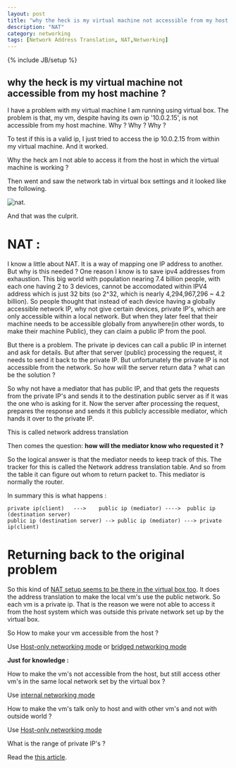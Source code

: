 ```yaml
---
layout: post
title: "why the heck is my virtual machine not accessible from my host machine ?"
description: "NAT"
category: networking
tags: [Network Address Translation, NAT,Networking]
---
```

{% include JB/setup %}

## why the heck is my virtual machine not accessible from my host machine ?

I have a problem with my virtual machine I am running using virtual box. The problem is that, my vm, despite having its own ip
'10.0.2.15', is not accessible from my host machine. Why ? Why ? Why ?

To test if this is a valid ip, I just tried to access the ip 10.0.2.15 from within my virtual machine. And it worked.

Why the heck am I not able to access it from the host in which the virtual machine is working ?

Then went and saw the network tab in virtual box settings and it looked like the following.

![nat](https://cloud.githubusercontent.com/assets/5524260/18813132/e405dec6-82a1-11e6-8694-f5b8836f02eb.png).

And that was the culprit.

# NAT :

I know a little about NAT. It is a way of mapping one IP address to another. But why is this needed ?
One reason I know is to save ipv4 addresses from exhaustion. This big world with population nearing 7.4 billion people,
with each one having 2 to 3 devices, cannot be accomodated within IPV4 address which is just 32 bits (so 2^32, which is nearly 
4,294,967,296 ~ 4.2 billion). So people thought that instead of each device having a globally accessible network IP, why not
give certain devices, private IP's, which are only accessible within a local network. But when they later feel that their
machine needs to be accessible globally from anywhere(in other words, to make their machine Public), they can claim a public IP from the pool.

But there is a problem. The private ip devices can call a public IP in internet and ask for details. But after that 
server (public) processing the request, it needs to send it back to the private IP. But unfortunately the private IP 
is not accessible from the network. So how will the server return data ? what can be the solution ?

So why not have a mediator that has public IP, and that gets the requests from the private IP's and sends it to the 
destination public server as if it was the one who is asking for it. Now the server after processing the request, prepares the 
response and sends it this publicly accessible mediator, which hands it over to the private IP.

This is called network address translation




Then comes the question:  **how will the mediator know who requested it ?**

So the logical answer is that the mediator needs to keep track of this. The tracker for this is called the 
Network address translation table. And so from the table it can figure out whom to return packet to.
This mediator is normally the router.

In summary this is what happens :

```
private ip(client)   --->    public ip (mediator) ---->  public ip (destination server)
public ip (destination server) --> public ip (mediator) ---> private ip(client) 

```


# Returning back to the original problem 

So this kind of [NAT setup seems to be there in the virtual box too](https://www.virtualbox.org/manual/ch06.html#network_nat). It does the address translation to make the local vm's
use the public network. So each vm is a private ip. That is the reason
we were not able to access it from the host system which was outside this private network set up by the virtual box.

So How to make your vm accessible from the host ?

Use [Host-only networking mode](https://www.virtualbox.org/manual/ch06.html#network_hostonly) or [bridged networking mode](https://www.virtualbox.org/manual/ch06.html#network_bridged)


**Just for knowledge :**

How to make the vm's not accessible from the host, but still access other vm's in the same local network set by the 
virtual box ?

Use [internal networking mode](https://www.virtualbox.org/manual/ch06.html#network_internal)

How to make the vm's talk only to host and with other vm's and not with outside world ?

Use [Host-only networking mode](https://www.virtualbox.org/manual/ch06.html#network_hostonly)

What is the range of private IP's ?

Read the [this article](http://whatismyipaddress.com/private-ip).
